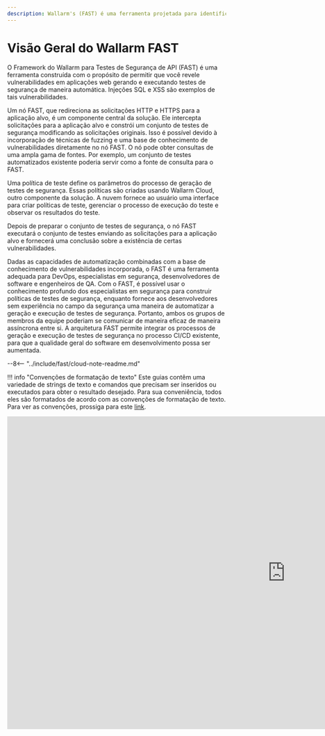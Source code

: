 ```yaml
---
description: Wallarm's (FAST) é uma ferramenta projetada para identificar vulnerabilidades em aplicações web gerando e executando testes de segurança automatizados.
---
```


[link-agreements]:      AGREEMENTS.md

# Visão Geral do Wallarm FAST

O Framework do Wallarm para Testes de Segurança de API (FAST) é uma ferramenta construída com o propósito de permitir que você revele vulnerabilidades em aplicações web gerando e executando testes de segurança de maneira automática. Injeções SQL e XSS são exemplos de tais vulnerabilidades.

Um nó FAST, que redireciona as solicitações HTTP e HTTPS para a aplicação alvo, é um componente central da solução. Ele intercepta solicitações para a aplicação alvo e constrói um conjunto de testes de segurança modificando as solicitações originais. Isso é possível devido à incorporação de técnicas de fuzzing e uma base de conhecimento de vulnerabilidades diretamente no nó FAST. O nó pode obter consultas de uma ampla gama de fontes. Por exemplo, um conjunto de testes automatizados existente poderia servir como a fonte de consulta para o FAST.

Uma política de teste define os parâmetros do processo de geração de testes de segurança. Essas políticas são criadas usando Wallarm Cloud, outro componente da solução. A nuvem fornece ao usuário uma interface para criar políticas de teste, gerenciar o processo de execução do teste e observar os resultados do teste.

Depois de preparar o conjunto de testes de segurança, o nó FAST executará o conjunto de testes enviando as solicitações para a aplicação alvo e fornecerá uma conclusão sobre a existência de certas vulnerabilidades.

Dadas as capacidades de automatização combinadas com a base de conhecimento de vulnerabilidades incorporada, o FAST é uma ferramenta adequada para DevOps, especialistas em segurança, desenvolvedores de software e engenheiros de QA. Com o FAST, é possível usar o conhecimento profundo dos especialistas em segurança para construir políticas de testes de segurança, enquanto fornece aos desenvolvedores sem experiência no campo da segurança uma maneira de automatizar a geração e execução de testes de segurança. Portanto, ambos os grupos de membros da equipe poderiam se comunicar de maneira eficaz de maneira assíncrona entre si. A arquitetura FAST permite integrar os processos de geração e execução de testes de segurança no processo CI/CD existente, para que a qualidade geral do software em desenvolvimento possa ser aumentada.

--8<-- "../include/fast/cloud-note-readme.md"

!!! info "Convenções de formatação de texto"
    Este guias contêm uma variedade de strings de texto e comandos que precisam ser inseridos ou executados para obter o resultado desejado. Para sua conveniência, todos eles são formatados de acordo com as convenções de formatação de texto. Para ver as convenções, prossiga para este [link][link-agreements].

<div class="video-wrapper">
  <iframe width="1280" height="720" src="https://www.youtube.com/embed/Me4o4v7dPyM" frameborder="0" allow="accelerometer; autoplay; encrypted-media; gyroscope; picture-in-picture" allowfullscreen></iframe>
</div>